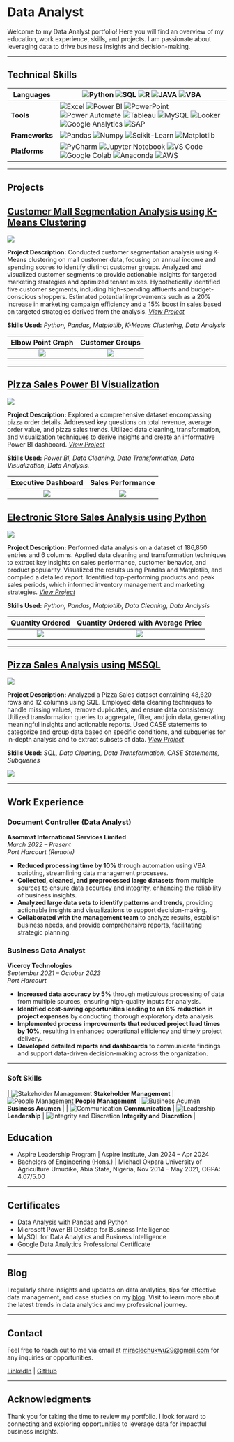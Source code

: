 # Data Analyst 

Welcome to my Data Analyst portfolio! Here you will find an overview of my education, work experience, skills, and projects. I am passionate about leveraging data to drive business insights and decision-making. 

---

## **Technical Skills**

| **Languages** | ![Python](https://img.shields.io/badge/Python-3776AB?style=flat&logo=python&logoColor=white&logoWidth=20&logoHeight=20) ![SQL](https://img.shields.io/badge/SQL-3776AB?style=flat&logo=sql&logoColor=white&logoWidth=20&logoHeight=20) ![R](https://img.shields.io/badge/R-276DC3?style=flat&logo=r&logoColor=white&logoWidth=20&logoHeight=20) ![JAVA](https://img.shields.io/badge/Java-007396?style=flat&logo=java&logoColor=white&logoWidth=20&logoHeight=20) ![VBA](https://img.shields.io/badge/VBA-217346?style=flat&logo=vba&logoColor=white&logoWidth=20&logoHeight=20) |
| ------------- | ----------------------------------------------------------------------------------------------------------------------------------------------------------------------------------------------------------------------------------------------------------------------------------------------------------------------------------------------------------------------------------------------------------------------------------------------------------- |
| **Tools** | ![Excel](https://img.shields.io/badge/Excel-217346?style=flat&logo=microsoft-excel&logoColor=white&logoWidth=20&logoHeight=20) ![Power BI](https://img.shields.io/badge/Power%20BI-F2C811?style=flat&logo=power-bi&logoColor=black&logoWidth=20&logoHeight=20) ![PowerPoint](https://img.shields.io/badge/PowerPoint-B7472A?style=flat&logo=microsoft-powerpoint&logoColor=white&logoWidth=20&logoHeight=20) ![Power Automate](https://img.shields.io/badge/Power%20Automate-0089D6?style=flat&logo=power-automate&logoColor=white&logoWidth=20&logoHeight=20) ![Tableau](https://img.shields.io/badge/Tableau-E97627?style=flat&logo=tableau&logoColor=white&logoWidth=20&logoHeight=20) ![MySQL](https://img.shields.io/badge/MySQL-4479A1?style=flat&logo=mysql&logoColor=white&logoWidth=20&logoHeight=20) ![Looker](https://img.shields.io/badge/Looker-4285F4?style=flat&logo=looker&logoColor=white&logoWidth=20&logoHeight=20) ![Google Analytics](https://img.shields.io/badge/Google%20Analytics-E37400?style=flat&logo=google-analytics&logoColor=white&logoWidth=20&logoHeight=20) ![SAP](https://img.shields.io/badge/SAP-0FAAFF?style=flat&logo=sap&logoColor=white&logoWidth=20&logoHeight=20) |
| **Frameworks** | ![Pandas](https://img.shields.io/badge/Pandas-150458?style=flat&logo=pandas&logoColor=white&logoWidth=20&logoHeight=20) ![Numpy](https://img.shields.io/badge/Numpy-013243?style=flat&logo=numpy&logoColor=white&logoWidth=20&logoHeight=20) ![Scikit-Learn](https://img.shields.io/badge/Scikit%20Learn-F7931E?style=flat&logo=scikit-learn&logoColor=white&logoWidth=20&logoHeight=20) ![Matplotlib](https://img.shields.io/badge/Matplotlib-3776AB?style=flat&logo=python&logoColor=white&logoWidth=20&logoHeight=20) |
| **Platforms** | ![PyCharm](https://img.shields.io/badge/PyCharm-000000?style=flat&logo=pycharm&logoColor=white&logoWidth=20&logoHeight=20) ![Jupyter Notebook](https://img.shields.io/badge/Jupyter%20Notebook-F37626?style=flat&logo=jupyter&logoColor=white&logoWidth=20&logoHeight=20) ![VS Code](https://img.shields.io/badge/VS%20Code-007ACC?style=flat&logo=visual-studio-code&logoColor=white&logoWidth=20&logoHeight=20) ![Google Colab](https://img.shields.io/badge/Google%20Colab-F9AB00?style=flat&logo=google-colab&logoColor=white&logoWidth=20&logoHeight=20) ![Anaconda](https://img.shields.io/badge/Anaconda-44A833?style=flat&logo=anaconda&logoColor=white&logoWidth=20&logoHeight=20) ![AWS](https://img.shields.io/badge/AWS-232F3E?style=flat&logo=amazon-aws&logoColor=white&logoWidth=20&logoHeight=20) |


---

## Projects

## [Customer Mall Segmentation Analysis using K-Means Clustering](https://github.com/miraclechukwu/Customer-Segmentation-Using-K-Means-Clusters)

![](Portfolio/customer_image.png)

**Project Description:** Conducted customer segmentation analysis using K-Means clustering on mall customer data, focusing on annual income and spending scores to identify distinct customer groups. Analyzed and visualized customer segments to provide actionable insights for targeted marketing strategies and optimized tenant mixes. Hypothetically identified five customer segments, including high-spending affluents and budget-conscious shoppers. Estimated potential improvements such as a 20% increase in marketing campaign efficiency and a 15% boost in sales based on targeted strategies derived from the analysis. [_View Project_](https://github.com/miraclechukwu/Customer-Segmentation-Using-K-Means-Clusters)


**Skills Used:** _Python, Pandas, Matplotlib, K-Means Clustering, Data Analysis_  

Elbow Point Graph               |  Customer Groups
:------------------------------:|:--------------------:
![](Portfolio/elbow_pointgraph.JPG) |  ![](Portfolio/customer_group.JPG)
  

----

## [Pizza Sales Power BI Visualization](https://github.com/miraclechukwu/Pizza-Sales-Power-BI)

![](Portfolio/pizza_sales_intro.png)

**Project Description:** Explored a comprehensive dataset encompassing pizza order details. Addressed key questions on total revenue, average order value, and pizza sales trends. Utilized data cleaning, transformation, and visualization techniques to derive insights and create an informative Power BI dashboard.  [_View Project_](https://github.com/miraclechukwu/Pizza-Sales-Power-BI)


**Skills Used:** _Power BI, Data Cleaning, Data Transformation, Data Visualization, Data Analysis._  

Executive Dashboard             |  Sales Performance
:------------------------------:|:--------------------:
![](Portfolio/executive_dashboard.JPG) |  ![](Portfolio/sales_performance.JPG)

## [Electronic Store Sales Analysis using Python](https://github.com/miraclechukwu/Electronic-Store-Sales-Analysis)

![](Portfolio/electronic_intro_image.jpg)

**Project Description:** Performed data analysis on a dataset of 186,850 entries and 6 columns. Applied data cleaning and transformation techniques to extract key insights on sales performance, customer behavior, and product popularity. Visualized the results using Pandas and Matplotlib, and compiled a detailed report. Identified top-performing products and peak sales periods, which informed inventory management and marketing strategies. [_View Project_](https://github.com/miraclechukwu/Electronic-Store-Sales-Analysis)


**Skills Used:** _Python, Pandas, Matplotlib, Data Cleaning, Data Analysis_

Quantity Ordered                |  Quantity Ordered with Average Price
:------------------------------:|:--------------------:
![](Portfolio/quantity_ordered_chart.JPG) |  ![](Portfolio/quantity_ordered_with_average_price.JPG)

---

## [Pizza Sales Analysis using MSSQL](https://github.com/miraclechukwu/Pizza-Sales-Analysis-Using-SQL)

![](Portfolio/pizza_sales_intro_mssql.png)

**Project Description:** Analyzed a Pizza Sales dataset containing 48,620 rows and 12 columns using SQL. Employed data cleaning techniques to handle missing values, remove duplicates, and ensure data consistency. Utilized transformation queries to aggregate, filter, and join data, generating meaningful insights and actionable reports. Used CASE statements to categorize and group data based on specific conditions, and subqueries for in-depth analysis and to extract subsets of data. [_View Project_](https://github.com/miraclechukwu/Pizza-Sales-Analysis-Using-SQL)

**Skills Used:** _SQL, Data Cleaning, Data Transformation, CASE Statements, Subqueries_

![](Portfolio/percentage_sales_by_category.JPG)



---

## Work Experience

### Document Controller (Data Analyst)
**Asommat International Services Limited**  
_March 2022 – Present_  
_Port Harcourt (Remote)_

- **Reduced processing time by 10%** through automation using VBA scripting, streamlining data management processes.
- **Collected, cleaned, and preprocessed large datasets** from multiple sources to ensure data accuracy and integrity, enhancing the reliability of business insights.
- **Analyzed large data sets to identify patterns and trends**, providing actionable insights and visualizations to support decision-making.
- **Collaborated with the management team** to analyze results, establish business needs, and provide comprehensive reports, facilitating strategic planning.

### Business Data Analyst
**Viceroy Technologies**  
_September 2021 – October 2023_  
_Port Harcourt_

- **Increased data accuracy by 5%** through meticulous processing of data from multiple sources, ensuring high-quality inputs for analysis.
- **Identified cost-saving opportunities leading to an 8% reduction in project expenses** by conducting thorough exploratory data analysis.
- **Implemented process improvements that reduced project lead times by 10%**, resulting in enhanced operational efficiency and timely project delivery.
- **Developed detailed reports and dashboards** to communicate findings and support data-driven decision-making across the organization.

---

### Soft Skills

| ![Stakeholder Management](https://img.icons8.com/color/24/000000/handshake.png) **Stakeholder Management** | ![People Management](https://img.icons8.com/color/24/000000/conference-call.png) **People Management** | ![Business Acumen](https://img.icons8.com/color/24/000000/bar-chart.png) **Business Acumen** |
| ![Communication](https://img.icons8.com/color/24/000000/speech-bubble.png) **Communication** | ![Leadership](https://img.icons8.com/color/24/000000/leadership.png) **Leadership** | ![Integrity and Discretion](https://img.icons8.com/color/24/000000/shield.png) **Integrity and Discretion** |



## Education

- Aspire Leadership Program | Aspire Institute, Jan 2024 – Apr 2024
- Bachelors of Engineering (Hons.) | Michael Okpara University of Agriculture Umudike, Abia State, Nigeria, Nov 2014 – May 2021, CGPA: 4.07/5.00


---

## Certificates

- Data Analysis with Pandas and Python 
- Microsoft Power BI Desktop for Business Intelligence 
- MySQL for Data Analytics and Business Intelligence 
- Google Data Analytics Professional Certificate 

---

## Blog

I regularly share insights and updates on data analytics, tips for effective data management, and case studies on my [blog](https://medium.com/@miraclechukwu29). Visit to learn more about the latest trends in data analytics and my professional journey.

---

## Contact

Feel free to reach out to me via email at [miraclechukwu29@gmail.com](mailto:miraclechukwu29@gmail.com) for any inquiries or opportunities.

[LinkedIn](www.linkedin.com/in/miraclechukwu) | [GitHub](https://github.com/miraclechukwu)

---

## Acknowledgments

Thank you for taking the time to review my portfolio. I look forward to connecting and exploring opportunities to leverage data for impactful business insights.

